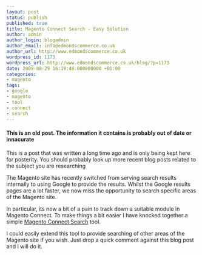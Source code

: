 ```yaml
---
layout: post
status: publish
published: true
title: Magento Connect Search - Easy Solution
author: admin
author_login: blogadmin
author_email: info@edmondscommerce.co.uk
author_url: http://www.edmondscommerce.co.uk
wordpress_id: 1173
wordpress_url: http://www.edmondscommerce.co.uk/blog/?p=1173
date: 2009-08-29 16:19:48.000000000 +01:00
categories:
- magento
tags:
- google
- magento
- tool
- connect
- search
---
```

<div class="oldpost"><h4>This is an old post. The information it contains is probably out of date or innacurate</h4>
<p>
This is a post that was written a long time ago and is only being kept here for posterity.
You should probably look up more recent blog posts related to the subject you are researching
</p>
</div>
The Magento site has recently switched from serving search results internally to using Google to provide the results. Whilst the Google results pages are a lot faster, we now miss the opportunity to search specific areas of the Magento site.

In particular, its now a bit of a pain to track down a suitable module in Magento Connect. To make things a bit easier I have knocked together a simple <a href="http://www.edmondscommerce.co.uk/stuff/magento-connect-search.html">Magento Connect Search</a> tool.

I could easily extend this tool to provide searching of other areas of the Magento site if you wish. Just drop a quick comment against this blog post and I will do it.
